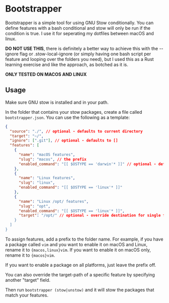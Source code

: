 # Bootstrapper

Bootstrapper is a simple tool for using GNU Stow conditionally. You can define features with a
bash conditional and stow will only be run if the condition is true. I use it for seperating
my dotfiles between macOS and linux.

**DO NOT USE THIS**, there is definitely a better way to achieve this with the --ignore
flag or .stow-local-ignore (or simply having one bash script per feature and looping over 
the folders you need), but I used this as a Rust learning exercise and like the approach,
as botched as it is.

**ONLY TESTED ON MACOS AND LINUX**

## Usage

Make sure GNU stow is installed and in your path.

In the folder that contains your stow packages, create a file called `bootstrapper.json`.
You can use the following as a template:

```json
{
  "source": "./", // optional - defaults to current directory
  "target": "~/",
  "ignore": [".git"], // optional - defaults to []
  "features": [
    {
      "name": "macOS features",
      "slug": "macos", // the prefix
      "enabled_command": "[[ $OSTYPE == 'darwin'* ]]" // optional - defaults to true
    },
    {
      "name": "Linux features",
      "slug": "linux",
      "enabled_command": "[[ $OSTYPE == 'linux'* ]]"
    },
    {
      "name": "Linux /opt/ features",
      "slug": "opt",
      "enabled_command": "[[ $OSTYPE == 'linux'* ]]",
      "target": "/opt/" // optional - override destination for single features"
    }
  ]
}
```

To assign features, add a prefix to the folder name. For example, if you have a package called
`vim` and you want to enable it on macOS and Linux, rename it to `{macos,linux}vim`. If you
want to enable it on macOS only, rename it to `{macos}vim`.

If you want to enable a package on all platforms, just leave the prefix off.

You can also override the target-path of a specific feature by specifying another "target" field.

Then run `bootstrapper (stow|unstow)` and it will stow the packages that match your features.
